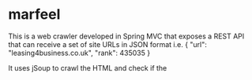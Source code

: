 # marfeel

This is a web crawler developed in Spring MVC that exposes a REST API that can receive a set of site URLs in JSON format i.e. {
        "url": "leasing4business.co.uk",
        "rank": 435035
    }
    
It uses jSoup to crawl the HTML and check if the <title> tag contains "news" or "noticias". It then saves the result in a database using SpringData.
The business logic is parallelized (using Threads) to increase performance. 
Unit and integration tests available.
